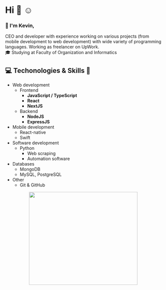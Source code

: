 # Hi :wave: :relaxed: <br/>
### :raising_hand: I'm Kevin,
CEO and developer with experience working on various projects (from mobile development to web development) with wide variety of programming languages. Working as freelancer on UpWork. <br/>
:mortar_board: Studying at Faculty of Organization and Informatics
## :computer: Techonologies & Skills :wrench: <br/>
* Web development
  * Frontend
    * <b>JavaScript / TypeScript</b>
    * <b>React</b>
    * <b>NextJS</b>
  * Backend
    * <b>NodeJS</b>
    * <b>ExpressJS</b>
* Mobile development
  * React-native
  * Swift
* Software development
  * Python 
    * Web scraping
    * Automation software
* Databases
  * MongoDB
  * MySQL, PostgreSQL 
* Other
  * Git & GitHub
 
<p align="center">
<img src="https://user-images.githubusercontent.com/57373099/101802083-56b23580-3b0f-11eb-99be-60a24aa72b3e.png" width="350" height="300" align="center">
</p>
